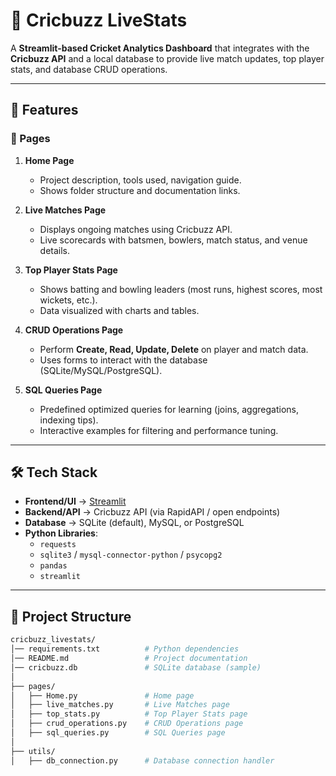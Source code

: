 # 🏏 Cricbuzz LiveStats

A **Streamlit-based Cricket Analytics Dashboard** that integrates with the **Cricbuzz API** and a local database to provide live match updates, top player stats, and database CRUD operations.  

---

## 🚀 Features

### 📌 Pages
1. **Home Page**
   - Project description, tools used, navigation guide.
   - Shows folder structure and documentation links.

2. **Live Matches Page**
   - Displays ongoing matches using Cricbuzz API.
   - Live scorecards with batsmen, bowlers, match status, and venue details.

3. **Top Player Stats Page**
   - Shows batting and bowling leaders (most runs, highest scores, most wickets, etc.).
   - Data visualized with charts and tables.

4. **CRUD Operations Page**
   - Perform **Create, Read, Update, Delete** on player and match data.
   - Uses forms to interact with the database (SQLite/MySQL/PostgreSQL).

5. **SQL Queries Page**
   - Predefined optimized queries for learning (joins, aggregations, indexing tips).
   - Interactive examples for filtering and performance tuning.

---

## 🛠️ Tech Stack

- **Frontend/UI** → [Streamlit](https://streamlit.io/)
- **Backend/API** → Cricbuzz API (via RapidAPI / open endpoints)
- **Database** → SQLite (default), MySQL, or PostgreSQL
- **Python Libraries**:
  - `requests`
  - `sqlite3` / `mysql-connector-python` / `psycopg2`
  - `pandas`
  - `streamlit`

---

## 📂 Project Structure

```bash
cricbuzz_livestats/
│── requirements.txt          # Python dependencies
│── README.md                 # Project documentation
│── cricbuzz.db               # SQLite database (sample)
│
├── pages/
│   ├── Home.py               # Home page
│   ├── live_matches.py       # Live Matches page
│   ├── top_stats.py          # Top Player Stats page
│   ├── crud_operations.py    # CRUD Operations page
│   ├── sql_queries.py        # SQL Queries page
│
├── utils/
│   ├── db_connection.py      # Database connection handler
